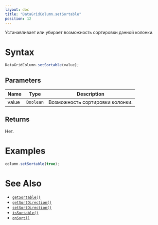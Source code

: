 ```yaml
---
layout: doc
title: "DataGridColumn.setSortable"
position: 12
---
```


Устанавливает или убирает возможность сортировки данной колонки.

# Syntax

```js
DataGridColumn.setSortable(value);
```

## Parameters

Name|Type|Description
----|----|-----------
value|`Boolean`|Возможность сортировки колонки.

## Returns

Нет.

# Examples

```js
column.setSortable(true);
```

# See Also

* [`getSortable()`](../DataGridColumn.getSortable/)
* [`getSortDirection()`](../DataGridColumn.getSortDirection/)
* [`setSortDirection()`](../DataGridColumn.setSortDirection/)
* [`isSortable()`](../DataGridColumn.isSortable/)
* [`onSort()`](../DataGridColumn.onSort/)
